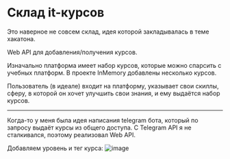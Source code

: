 # Склад it-курсов

Это наверное не совсем склад, идея которой закладывалась в теме хакатона.

Web API для добавления/получения курсов.

Изначально платформа имеет набор курсов, которые можно спарсить с учебных платформ. В проекте InMemory добавлены несколько курсов.

Пользователь (в идеале) входит на платформу, указывает свои скиллы, сферу, в которой он хочет улучшить свои знания, и ему выдаётся набор курсов.

_________________________________
Когда-то у меня была идея написания telegram бота, который по запросу выдаёт курсы из общего доступа. 
С Telegram API я не сталкивался, поэтому реализовал Web API.

Добавляем уровень и тег курса:
![image](https://github.com/user-attachments/assets/d5bbb9e4-6060-4028-8fdb-cff9f97df16f)
